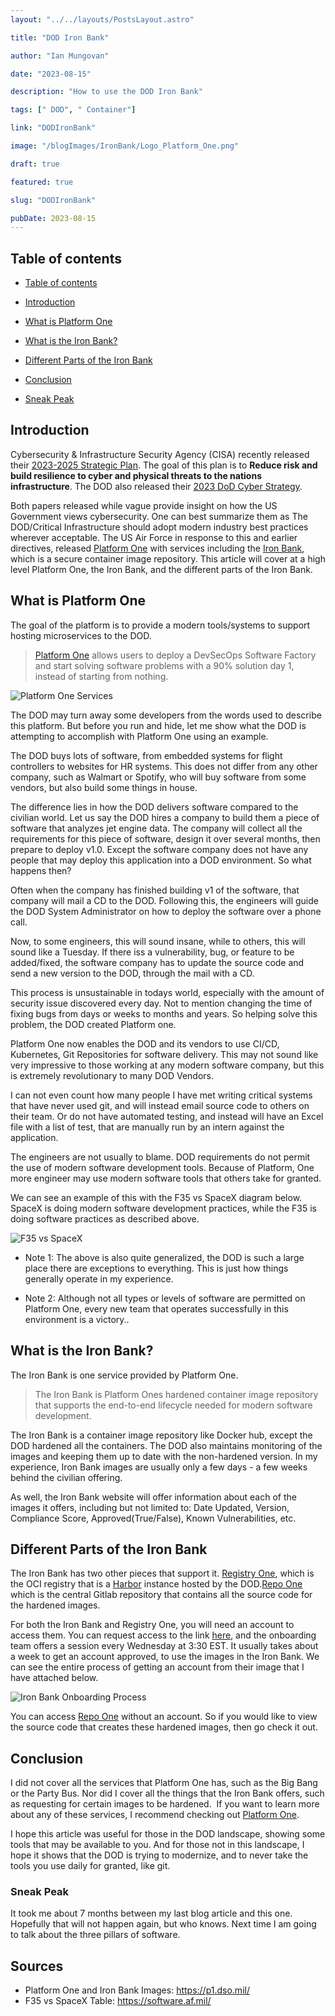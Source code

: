 ```yaml
---
layout: "../../layouts/PostsLayout.astro"

title: "DOD Iron Bank"

author: "Ian Mungovan"

date: "2023-08-15"

description: "How to use the DOD Iron Bank"

tags: [" DOD", " Container"]

link: "DODIronBank"

image: "/blogImages/IronBank/Logo_Platform_One.png"

draft: true

featured: true

slug: "DODIronBank"

pubDate: 2023-08-15
---
```


## Table of contents

- [Table of contents](#table-of-contents)

- [Introduction](#introduction)

- [What is Platform One](#what-is-platform-one)

- [What is the Iron Bank?](#what-is-the-iron-bank)

- [Different Parts of the Iron Bank](#different-parts-of-the-iron-bank)

- [Conclusion](#conclusion)

- [Sneak Peak](#sneak-peak)

## Introduction

Cybersecurity & Infrastructure Security Agency (CISA) recently released their [2023-2025 Strategic Plan](https://www.cisa.gov/strategic-plan). The goal of this plan is to **Reduce risk and build resilience to cyber and physical threats to the nations infrastructure**. The DOD also released their [2023 DoD Cyber Strategy](https://www.defense.gov/News/Releases/Release/Article/3408707/dod-transmits-2023-cyber-strategy/).

Both papers released while vague provide insight on how the US Government views cybersecurity. One can best summarize them as The DOD/Critical Infrastructure should adopt modern industry best practices wherever acceptable. The US Air Force in response to this and earlier directives, released [Platform One](https://p1.dso.mil/) with services including the [Iron Bank](https://p1.dso.mil/services/iron-bank), which is a secure container image repository. This article will cover at a high level Platform One, the Iron Bank, and the different parts of the Iron Bank.

## What is Platform One

The goal of the platform is to provide a modern tools/systems to support hosting microservices to the DOD.

> [Platform One](https://p1.dso.mil/) allows users to deploy a DevSecOps Software Factory and start solving software problems with a 90% solution day 1, instead of starting from nothing.

![Platform One Services](/blogImages/IronBank/Platform_One_Services.png)

The DOD may turn away some developers from the words used to describe this platform. But before you run and hide, let me show what the DOD is attempting to accomplish with Platform One using an example.

The DOD buys lots of software, from embedded systems for flight controllers to websites for HR systems. This does not differ from any other company, such as Walmart or Spotify, who will buy software from some vendors, but also build some things in house.

The difference lies in how the DOD delivers software compared to the civilian world. Let us say the DOD hires a company to build them a piece of software that analyzes jet engine data. The company will collect all the requirements for this piece of software, design it over several months, then prepare to deploy v1.0. Except the software company does not have any people that may deploy this application into a DOD environment. So what happens then?

Often when the company has finished building v1 of the software, that company will mail a CD to the DOD. Following this, the engineers will guide the DOD System Administrator on how to deploy the software over a phone call.

Now, to some engineers, this will sound insane, while to others, this will sound like a Tuesday. If there iss a vulnerability, bug, or feature to be added/fixed, the software company has to update the source code and send a new version to the DOD, through the mail with a CD.

This process is unsustainable in todays world, especially with the amount of security issue discovered every day. Not to mention changing the time of fixing bugs from days or weeks to months and years. So helping solve this problem, the DOD created Platform one.

Platform One now enables the DOD and its vendors to use CI/CD, Kubernetes, Git Repositories for software delivery. This may not sound like very impressive to those working at any modern software company, but this is extremely revolutionary to many DOD Vendors.

I can not even count how many people I have met writing critical systems that have never used git, and will instead email source code to others on their team. Or do not have automated testing, and instead will have an Excel file with a list of test, that are manually run by an intern against the application.

The engineers are not usually to blame. DOD requirements do not permit the use of modern software development tools. Because of Platform, One more engineer may use modern software tools that others take for granted.

We can see an example of this with the F35 vs SpaceX diagram below. SpaceX is doing modern software development practices, while the F35 is doing software practices as described above.

![F35 vs SpaceX](/blogImages/IronBank/F35vsSpaceX.webp)

- Note 1: The above is also quite generalized, the DOD is such a large place there are exceptions to everything. This is just how things generally operate in my experience.

- Note 2: Although not all types or levels of software are permitted on Platform One, every new team that operates successfully in this environment is a victory..

## What is the Iron Bank?

The Iron Bank is one service provided by Platform One.

> The Iron Bank is Platform Ones hardened container image repository that supports the end-to-end lifecycle needed for modern software development.

The Iron Bank is a container image repository like Docker hub, except the DOD hardened all the containers. The DOD also maintains monitoring of the images and keeping them up to date with the non-hardened version. In my experience, Iron Bank images are usually only a few days - a few weeks behind the civilian offering.

As well, the Iron Bank website will offer information about each of the images it offers, including but not limited to: Date Updated, Version, Compliance Score, Approved(True/False), Known Vulnerabilities, etc.

## Different Parts of the Iron Bank

The Iron Bank has two other pieces that support it. [Registry One](https://registry1.dso.mil/account/sign-in?redirect_url=%2Fharbor%2Fprojects), which is the OCI registry that is a [Harbor](https://goharbor.io/) instance hosted by the DOD.[Repo One](https://repo1.dso.mil/dsop) which is the central Gitlab repository that contains all the source code for the hardened images.

For both the Iron Bank and Registry One, you will need an account to access them. You can request access to the link [here](https://p1.dso.mil/services/iron-bank/getting-started), and the onboarding team offers a session every Wednesday at 3:30 EST. It usually takes about a week to get an account approved, to use the images in the Iron Bank. We can see the entire process of getting an account from their image that I have attached below.

![Iron Bank Onboarding Process](/blogImages/IronBank/Iron_Bank_Onboarding_Process.png)

You can access [Repo One](https://repo1.dso.mil/dsop) without an account. So if you would like to view the source code that creates these hardened images, then go check it out.

## Conclusion

I did not cover all the services that Platform One has, such as the Big Bang or the Party Bus. Nor did I cover all the things that the Iron Bank offers, such as requesting for certain images to be hardened.  If you want to learn more about any of these services, I recommend checking out [Platform One](https://p1.dso.mil/).

I hope this article was useful for those in the DOD landscape, showing some tools that may be available to you. And for those not in this landscape, I hope it shows that the DOD is trying to modernize, and to never take the tools you use daily for granted, like git.

### Sneak Peak

It took me about 7 months between my last blog article and this one. Hopefully that will not happen again, but who knows. Next time I am going to talk about the three pillars of software.

## Sources

- Platform One and Iron Bank Images: https://p1.dso.mil/
- F35 vs SpaceX Table: https://software.af.mil/

